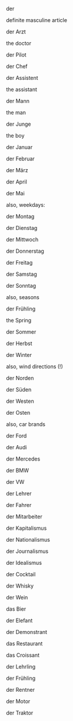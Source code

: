 der

definite masculine article

der Arzt

the doctor

der Pilot

der Chef

der Assistent

the assistant

der Mann

the man

der Junge

the boy

der Januar

der Februar

der März

der April

der Mai

also, weekdays:

der Montag

der Dienstag

der Mittwoch

der Donnerstag

der Freitag

der Samstag

der Sonntag

also, seasons

der Frühling

the Spring

der Sommer

der Herbst

der Winter


also, wind directions (!)

der Norden

der Süden

der Westen

der Osten

also, car brands

der Ford

der Audi

der Mercedes

der BMW

der VW

der Lehrer

der Fahrer

der Mitarbeiter

der Kapitalismus

der Nationalismus

der Journalismus

der Idealismus

der Cocktail

der Whisky

der Wein

das Bier

der Elefant

der Demonstrant

das Restaurant

das Croissant

der Lehrling

der Frühling

der Rentner

der Motor

der Traktor
